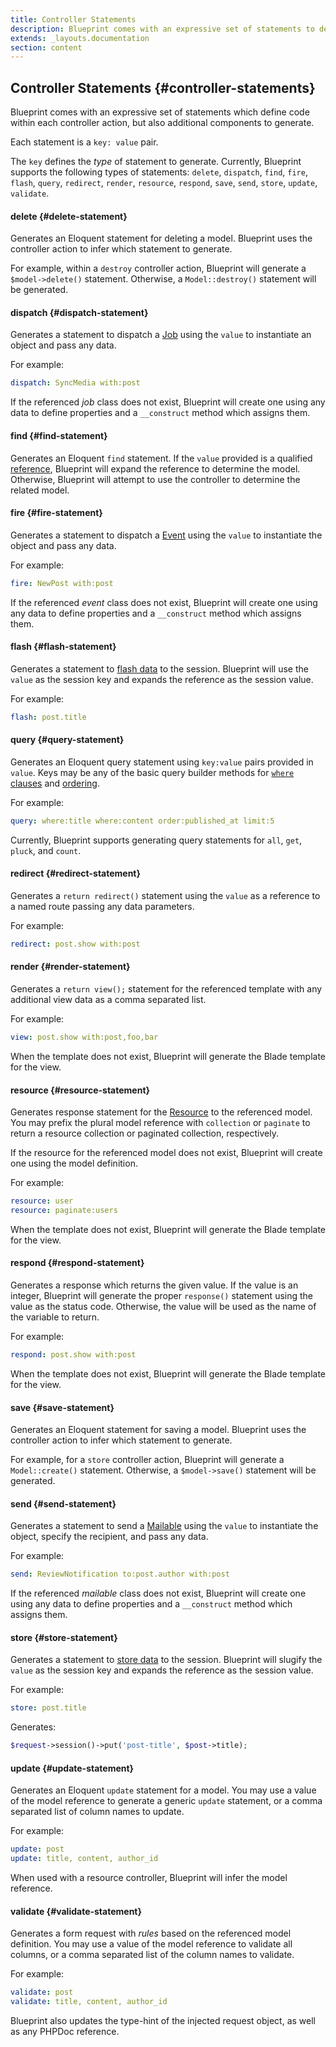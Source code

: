 ```yaml
---
title: Controller Statements
description: Blueprint comes with an expressive set of statements to define behavior common within Laravel controllers.
extends: _layouts.documentation
section: content
---
```

## Controller Statements {#controller-statements}
Blueprint comes with an expressive set of statements which define code within each controller action, but also additional components to generate.

Each statement is a `key: value` pair.

The `key` defines the _type_ of statement to generate. Currently, Blueprint supports the following types of statements: `delete`, `dispatch`, `find`, `fire`, `flash`, `query`, `redirect`, `render`, `resource`, `respond`, `save`, `send`, `store`, `update`, `validate`.


#### delete {#delete-statement}
Generates an Eloquent statement for deleting a model. Blueprint uses the controller action to infer which statement to generate.

For example, within a `destroy` controller action, Blueprint will generate a `$model->delete()` statement. Otherwise, a `Model::destroy()` statement will be generated.


#### dispatch {#dispatch-statement}
Generates a statement to dispatch a [Job](https://laravel.com/docs/queues#creating-jobs) using the `value` to instantiate an object and pass any data.

For example:

```yaml
dispatch: SyncMedia with:post
```

If the referenced _job_ class does not exist, Blueprint will create one using any data to define properties and a `__construct` method which assigns them.


#### find {#find-statement}
Generates an Eloquent `find` statement. If the `value` provided is a qualified [reference](#references), Blueprint will expand the reference to determine the model. Otherwise, Blueprint will attempt to use the controller to determine the related model.


#### fire {#fire-statement}
Generates a statement to dispatch a [Event](https://laravel.com/docs/events#defining-events) using the `value` to instantiate the object and pass any data.

For example:

```yaml
fire: NewPost with:post
```

If the referenced _event_ class does not exist, Blueprint will create one using any data to define properties and a `__construct` method which assigns them.


#### flash {#flash-statement}
Generates a statement to [flash data](https://laravel.com/docs/session#flash-data) to the session. Blueprint will use the `value` as the session key and expands the reference as the session value.

For example:

```yaml
flash: post.title
```


#### query {#query-statement}
Generates an Eloquent query statement using `key:value` pairs provided in `value`. Keys may be any of the basic query builder methods for [`where` clauses](https://laravel.com/docs/queries#where-clauses) and [ordering](https://laravel.com/docs/queries#ordering-grouping-limit-and-offset).

For example:

```yaml
query: where:title where:content order:published_at limit:5
```

Currently, Blueprint supports generating query statements for `all`, `get`, `pluck`, and `count`.


#### redirect {#redirect-statement}
Generates a `return redirect()` statement using the `value` as a reference to a named route passing any data parameters.

For example:

```yaml
redirect: post.show with:post
```


#### render {#render-statement}
Generates a `return view();` statement for the referenced template with any additional view data as a comma separated list.

For example:

```yaml
view: post.show with:post,foo,bar
```

When the template does not exist, Blueprint will generate the Blade template for the view.


#### resource {#resource-statement}
Generates response statement for the [Resource](https://laravel.com/docs/7.x/eloquent-resources) to the referenced model. You may prefix the plural model reference with `collection` or `paginate` to return a resource collection or paginated collection, respectively.

If the resource for the referenced model does not exist, Blueprint will create one using the model definition.

For example:

```yaml
resource: user
resource: paginate:users
```

When the template does not exist, Blueprint will generate the Blade template for the view.


#### respond {#respond-statement}
Generates a response which returns the given value. If the value is an integer, Blueprint will generate the proper `response()` statement using the value as the status code. Otherwise, the value will be used as the name of the variable to return.

For example:

```yaml
respond: post.show with:post
```

When the template does not exist, Blueprint will generate the Blade template for the view.


#### save {#save-statement}
Generates an Eloquent statement for saving a model. Blueprint uses the controller action to infer which statement to generate.

For example, for a `store` controller action, Blueprint will generate a `Model::create()` statement. Otherwise, a `$model->save()` statement will be generated.


#### send {#send-statement}
Generates a statement to send a [Mailable](https://laravel.com/docs/mail#generating-mailables) using the `value` to instantiate the object, specify the recipient, and pass any data.

For example:

```yaml
send: ReviewNotification to:post.author with:post
```

If the referenced _mailable_ class does not exist, Blueprint will create one using any data to define properties and a `__construct` method which assigns them.


#### store {#store-statement}
Generates a statement to [store data](https://laravel.com/docs/7.x/session#storing-data) to the session. Blueprint will slugify the `value` as the session key and expands the reference as the session value.

For example:

```yaml
store: post.title
```

Generates:

```php
$request->session()->put('post-title', $post->title);
```


#### update {#update-statement}
Generates an Eloquent `update` statement for a model. You may use a value of the model reference to generate a generic `update` statement, or a comma separated list of column names to update.

For example:

```yaml
update: post
update: title, content, author_id
```

When used with a resource controller, Blueprint will infer the model reference.

#### validate {#validate-statement}
Generates a form request with _rules_ based on the referenced model definition. You may use a value of the model reference to validate all columns, or a comma separated list of the column names to validate.

For example:

```yaml
validate: post
validate: title, content, author_id
```

Blueprint also updates the type-hint of the injected request object, as well as any PHPDoc reference.
